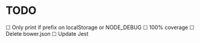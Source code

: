 # TODO
 ☐ Only print if prefix on localStorage or NODE_DEBUG
 ☐ 100% coverage
 ☐ Delete bower.json
 ☐ Update Jest
